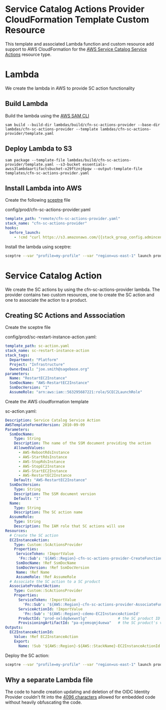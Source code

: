 # Service Catalog Actions Provider CloudFormation Template Custom Resource

This template and associated Lambda function and custom resource add support to AWS CloudFormation for the [AWS Service Catalog Service Actions][1]
resource type.

# Lambda
We create the lambda in AWS to provide SC action functionality

## Build Lambda
Build the lambda using the [AWS SAM CLI](https://docs.aws.amazon.com/serverless-application-model/latest/developerguide/serverless-sam-cli-install.html)

```shell script
sam build --build-dir lambdas/build/cfn-sc-actions-provider --base-dir lambdas/cfn-sc-actions-provider --template lambdas/cfn-sc-actions-provider/template.yaml
```

## Deploy Lambda to S3

```shell script
sam package --template-file lambdas/build/cfn-sc-actions-provider/template.yaml --s3-bucket essentials-awss3lambdaartifactsbucket-x29ftznj6pqw --output-template-file templates/cfn-sc-actions-provider.yaml
```

## Install Lambda into AWS
Create the following [sceptre](https://github.com/Sceptre/sceptre) file

config/prod/cfn-sc-actions-provider.yaml
```yaml
template_path: "remote/cfn-sc-actions-provider.yaml"
stack_name: "cfn-sc-actions-provider"
hooks:
  before_launch:
    - !cmd "curl https://s3.amazonaws.com/{{stack_group_config.admincentral_cf_bucket}}/aws-infra/master/cfn-sc-actions-provider.yaml --create-dirs -o templates/remote/cfn-sc-actions-provider.yaml"
```

Install the lambda using sceptre:
```bash script
sceptre --var "profile=my-profile" --var "region=us-east-1" launch prod/cfn-sc-actions-provider.yaml
```

# Service Catalog Action
We create the SC actions by using the cfn-sc-actions-provider lambda.  The provider contains two custom
resources, one to create the SC action and one to associate the action to a product.

## Creating SC Actions and Asssociation
Create the sceptre file

config/prod/sc-restart-instance-action.yaml:
```yaml
template_path: sc-action.yaml
stack_name: sc-restart-instance-action
stack_tags:
  Department: "Platform"
  Project: "Infrastructure"
  OwnerEmail: "joe.smith@sagebase.org"
parameters:
  Name: "RestartEC2Instance"
  SsmDocName: "AWS-RestartEC2Instance"
  SsmDocVersion: "1"
  AssumeRole: "arn:aws:iam::563295687221:role/SCEC2LaunchRole"
```

Create the AWS cloudformation template

sc-action.yaml:
```yaml
Description: Service Catalog Service Action
AWSTemplateFormatVersion: 2010-09-09
Parameters:
  SsmDocName:
    Type: String
    Description: The name of the SSM document providing the action
    AllowedValues:
      - AWS-RebootRdsInstance
      - AWS-StartRdsInstance
      - AWS-StopRdsInstance
      - AWS-StopEC2Instance
      - AWS-StartEC2Instance
      - AWS-RestartEC2Instance
    Default: "AWS-RestartEC2Instance"
  SsmDocVersion:
    Type: String
    Description: The SSM document version
    Default: "1"
  Name:
    Type: String
    Description: The SC action name
  AssumeRole:
    Type: String
    Description: The IAM role that SC actions will use
Resources:
  # Create the SC action
  EC2InstanceAction:
    Type: Custom::ScActionsProvider
    Properties:
     ServiceToken: !ImportValue
      'Fn::Sub': '${AWS::Region}-cfn-sc-actions-provider-CreateFunctionArn'
     SsmDocName: !Ref SsmDocName
     SsmDocVersion: !Ref SsmDocVersion
     Name: !Ref Name
     AssumeRole: !Ref AssumeRole
  # Associate the SC action to a SC product
  AssociateProductAction:
    Type: Custom::ScActionsProvider
    Properties:
      ServiceToken: !ImportValue
        'Fn::Sub': '${AWS::Region}-cfn-sc-actions-provider-AssociateFunctionArn'
      ServiceActionId: !ImportValue
        'Fn::Sub': '${AWS::Region}-cdemo-EC2InstanceActionId'
      ProductId: "prod-oxldqdwxwxtlg"              # the SC product ID
      ProvisioningArtifactId: "pa-ejemsqmj4uewa"   # the SC product's version ID
Outputs:
  EC2InstanceActionId:
    Value: !Ref EC2InstanceAction
    Export:
      Name: !Sub '${AWS::Region}-${AWS::StackName}-EC2InstanceActionId'
```

Deploy the SC action:
```bash script
sceptre --var "profile=my-profile" --var "region=us-east-1" launch prod/sc-restart-instance-action.yaml
```

## Why a separate Lambda file

The code to handle creation updating and deletion of the OIDC Identity Provider
couldn't fit into the [4096 characters][2] allowed for embedded code without
heavily obfuscating the code.

[1]: https://docs.aws.amazon.com/servicecatalog/latest/adminguide/using-service-actions.html
[2]: https://docs.aws.amazon.com/AWSCloudFormation/latest/UserGuide/aws-properties-lambda-function-code.html#cfn-lambda-function-code-zipfile
